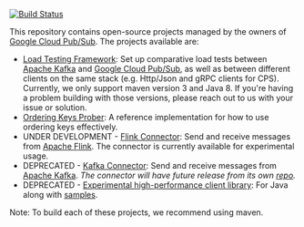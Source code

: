 [![Build Status](https://travis-ci.org/GoogleCloudPlatform/pubsub.svg?branch=master)](https://travis-ci.org/GoogleCloudPlatform/pubsub)

This repository contains open-source projects managed by the owners of
[Google Cloud Pub/Sub](https://cloud.google.com/pubsub/). The projects
available are:

* [Load Testing Framework](https://github.com/GoogleCloudPlatform/pubsub/tree/master/load-test-framework):
  Set up comparative load tests between [Apache Kafka](http://kafka.apache.org)
  and [Google Cloud Pub/Sub](https://cloud.google.com/pubsub/), as well as
  between different clients on the same stack (e.g. Http/Json and gRPC clients
  for CPS). Currently, we only support maven version 3 and Java 8.
  If you're having a problem building with those versions, please reach out to us with your issue or solution.
* [Ordering Keys Prober](https://github.com/GoogleCloudPlatform/pubsub/tree/master/ordering-keys-prober):
  A reference implementation for how to use ordering keys effectively.
* UNDER DEVELOPMENT -
  [Flink Connector](https://github.com/GoogleCloudPlatform/pubsub/tree/master/flink-connector):
  Send and receive messages from [Apache Flink](https://flink.apache.org/).
  The connector is currently available for experimental usage.
* DEPRECATED - [Kafka Connector](https://github.com/GoogleCloudPlatform/pubsub/tree/master/kafka-connector):
  Send and receive messages from [Apache Kafka](http://kafka.apache.org). *The
  connector will have future release from its own [repo](https://github.com/googleapis/java-pubsub-group-kafka-connector/).*
* DEPRECATED - [Experimental high-performance client library](https://github.com/GoogleCloudPlatform/pubsub/tree/master/client):
  For Java along with [samples](https://github.com/GoogleCloudPlatform/google-cloud-java/tree/master/google-cloud-examples/src/main/java/com/google/cloud/examples/pubsub/snippets).

Note: To build each of these projects, we recommend using maven.
